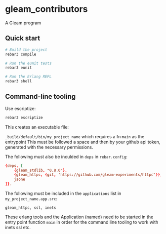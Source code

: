 # gleam_contributors

A Gleam program


## Quick start

```sh
# Build the project
rebar3 compile

# Run the eunit tests
rebar3 eunit

# Run the Erlang REPL
rebar3 shell
```


## Command-line tooling

Use escriptize:

```sh
rebar3 escriptize
```

This creates an executable file:

`_build/default/bin/my_project_name` which requires a fn `main` as the entrypoint This must be followed a space and then by your github api token, generated with the necessary permissions.

The following must also be inculded in `deps` in `rebar.config`:

```conf
{deps, [
    {gleam_stdlib, "0.8.0"},
    {gleam_httpc, {git, "https://github.com/gleam-experiments/httpc"}},
    jsone
]}.
```

The following must be included in the `applications` list in `my_project_name.app.src`:

`gleam_httpc, ssl, inets`

These erlang tools and the Application (named) need to be started in the entry point function `main` in order for the command line tooling to work with inets ssl etc.
